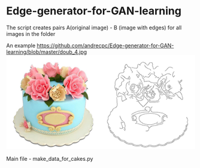 # Edge-generator-for-GAN-learning
The script creates pairs A(original image) - B (image with edges) for all images in the folder

An example https://github.com/andrecpc/Edge-generator-for-GAN-learning/blob/master/doub_4.jpg
![Example](https://github.com/andrecpc/Edge-generator-for-GAN-learning/blob/master/doub_4.jpg)

Main file - make_data_for_cakes.py
